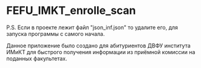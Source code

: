 # FEFU_IMKT_enrolle_scan

P.S. Если в проекте лежит файл "json_inf.json" то удалите его, для запуска программы с самого начала.

Данное приложение было создано для абитуриентов ДВФУ института ИМиКТ для быстрого получения информации из приёмной комиссии на поданных факультетах.
